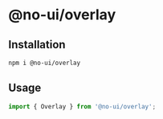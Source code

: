 # @no-ui/overlay

## Installation

```sh
npm i @no-ui/overlay
```

## Usage

```javascript
import { Overlay } from '@no-ui/overlay';
```
